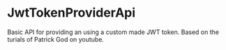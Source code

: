 # JwtTokenProviderApi
Basic API for providing an using a custom made JWT token. Based on the turials of Patrick God on youtube.
